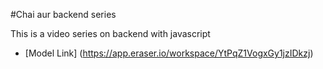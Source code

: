#Chai aur backend series 

This is a video series on backend with javascript
- [Model Link] (https://app.eraser.io/workspace/YtPqZ1VogxGy1jzIDkzj)